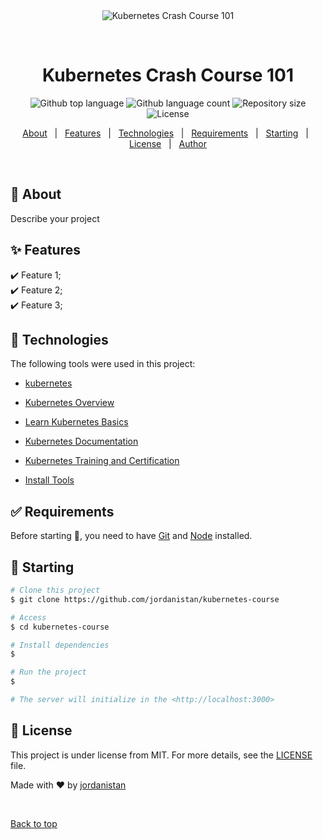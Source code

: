 <div align="center" id="top"> 
  <img src="./.github/app.gif" alt="Kubernetes Crash Course 101" />

  &#xa0;

  <!-- <a href="https://kubernetescourse.netlify.app">Demo</a> -->
</div>

<h1 align="center">Kubernetes Crash Course 101</h1>

<p align="center">
  <img alt="Github top language" src="https://img.shields.io/github/languages/top/jordanistan/kubernetes-course?color=56BEB8">

  <img alt="Github language count" src="https://img.shields.io/github/languages/count/jordanistan/kubernetes-course?color=56BEB8">

  <img alt="Repository size" src="https://img.shields.io/github/repo-size/jordanistan/kubernetes-course?color=56BEB8">

  <img alt="License" src="https://img.shields.io/github/license/jordanistan/kubernetes-course?color=56BEB8">

  <!-- <img alt="Github issues" src="https://img.shields.io/github/issues/jordanistan/kubernetes-course?color=56BEB8" /> -->

  <!-- <img alt="Github forks" src="https://img.shields.io/github/forks/jordanistan/kubernetes-course?color=56BEB8" /> -->

  <!-- <img alt="Github stars" src="https://img.shields.io/github/stars/jordanistan/kubernetes-course?color=56BEB8" /> -->
</p>

<!-- Status -->

<!-- <h4 align="center"> 
	🚧  Kubernetes Crash Course 101 🚀 Under construction...  🚧
</h4> 

<hr> -->

<p align="center">
  <a href="#dart-about">About</a> &#xa0; | &#xa0; 
  <a href="#sparkles-features">Features</a> &#xa0; | &#xa0;
  <a href="#rocket-technologies">Technologies</a> &#xa0; | &#xa0;
  <a href="#white_check_mark-requirements">Requirements</a> &#xa0; | &#xa0;
  <a href="#checkered_flag-starting">Starting</a> &#xa0; | &#xa0;
  <a href="#memo-license">License</a> &#xa0; | &#xa0;
  <a href="https://github.com/jordanistan" target="_blank">Author</a>
</p>

<br>

## :dart: About ##

Describe your project

## :sparkles: Features ##

:heavy_check_mark: Feature 1;\
:heavy_check_mark: Feature 2;\
:heavy_check_mark: Feature 3;

## :rocket: Technologies ##

The following tools were used in this project:

- [kubernetes](https://kubernetes.io/)
- [Kubernetes Overview](https://kubernetes.io/docs/concepts/overview/)

- [Learn Kubernetes Basics](https://kubernetes.io/docs/tutorials/kubernetes-basics/)
- [Kubernetes Documentation](https://kubernetes.io/docs/home/)
- [Kubernetes Training and Certification](https://kubernetes.io/training/)
- [Install Tools](https://kubernetes.io/docs/tasks/tools/)
## :white_check_mark: Requirements ##

Before starting :checkered_flag:, you need to have [Git](https://git-scm.com) and [Node](https://nodejs.org/en/) installed.

## :checkered_flag: Starting ##

```bash
# Clone this project
$ git clone https://github.com/jordanistan/kubernetes-course

# Access
$ cd kubernetes-course

# Install dependencies
$

# Run the project
$ 

# The server will initialize in the <http://localhost:3000>
```

## :memo: License ##

This project is under license from MIT. For more details, see the [LICENSE](LICENSE.md) file.


Made with :heart: by <a href="https://github.com/jordanistan" target="_blank">jordanistan</a>

&#xa0;

<a href="#top">Back to top</a>
